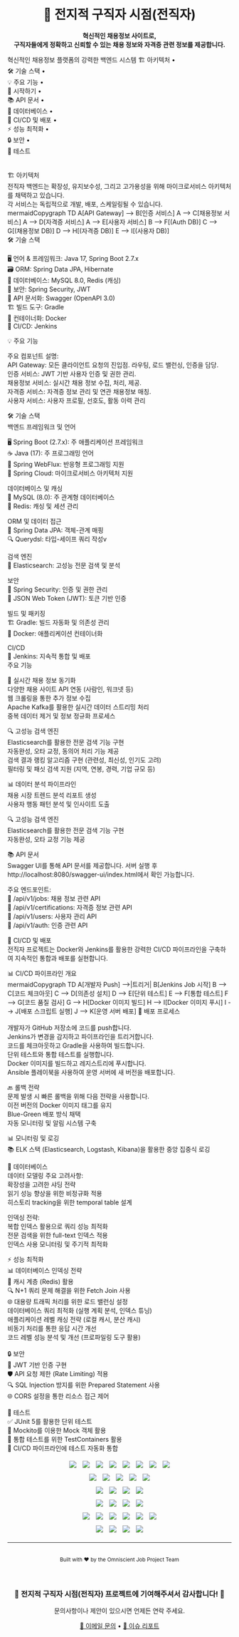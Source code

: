 
<h1 align="center">🚀 전지적 구직자 시점(전직자)</h1>

<p align="center">
  <strong>혁신적인 채용정보 사이트로, <br>구직자들에게 정확하고 신뢰할 수 있는 채용 정보와 자격증 관련 정보를 제공합니다.</strong>
</p>
혁신적인 채용정보 플랫폼의 강력한 백엔드 시스템
🏗 아키텍처 •<br>
🛠 기술 스택 •<br>
💡 주요 기능 •<br>
🚀 시작하기 •<br>
📚 API 문서 •<br>
💾 데이터베이스 •<br>
🔄 CI/CD 및 배포 •<br>
⚡ 성능 최적화 •<br>
🔒 보안 •<br>
🧪 테스트<br>
</div>
<br>
<br>
🏗 아키텍처<br>
전직자 백엔드는 확장성, 유지보수성, 그리고 고가용성을 위해 마이크로서비스 아키텍처를 채택하고 있습니다.<br>
각 서비스는 독립적으로 개발, 배포, 스케일링될 수 있습니다.
<br>
mermaidCopygraph TD
    A[API Gateway] --> B[인증 서비스]
    A --> C[채용정보 서비스]
    A --> D[자격증 서비스]
    A --> E[사용자 서비스]
    B --> F[(Auth DB)]
    C --> G[(채용정보 DB)]
    D --> H[(자격증 DB)]
    E --> I[(사용자 DB)]
<br>
🛠 기술 스택<br>
<br>
🖥 언어 & 프레임워크: Java 17, Spring Boot 2.7.x<br>
🗃 ORM: Spring Data JPA, Hibernate<br>
💾 데이터베이스: MySQL 8.0, Redis (캐싱)<br>
🔐 보안: Spring Security, JWT<br>
📘 API 문서화: Swagger (OpenAPI 3.0)<br>
🏗 빌드 도구: Gradle<br>
🐳 컨테이너화: Docker<br>
🔄 CI/CD: Jenkins<br>

💡 주요 기능<br>

주요 컴포넌트 설명:<br>
API Gateway: 모든 클라이언트 요청의 진입점. 라우팅, 로드 밸런싱, 인증을 담당.<br>
인증 서비스: JWT 기반 사용자 인증 및 권한 관리.<br>
채용정보 서비스: 실시간 채용 정보 수집, 처리, 제공.<br>
자격증 서비스: 자격증 정보 관리 및 연관 채용정보 매칭.<br>
사용자 서비스: 사용자 프로필, 선호도, 활동 이력 관리<br>

🛠 기술 스택<br>
백엔드 프레임워크 및 언어<br>

🖥 Spring Boot (2.7.x): 주 애플리케이션 프레임워크<br>
☕ Java (17): 주 프로그래밍 언어<br>
🌿 Spring WebFlux: 반응형 프로그래밍 지원<br>
🔄 Spring Cloud: 마이크로서비스 아키텍처 지원<br>

데이터베이스 및 캐싱<br>
💾 MySQL (8.0): 주 관계형 데이터베이스<br>
🚀 Redis: 캐싱 및 세션 관리<br>

ORM 및 데이터 접근<br>
🔗 Spring Data JPA: 객체-관계 매핑<br>
🔍 Querydsl: 타입-세이프 쿼리 작성v

검색 엔진<br>
🔎 Elasticsearch: 고성능 전문 검색 및 분석<br>

보안<br>
🔐 Spring Security: 인증 및 권한 관리<br>
🔑 JSON Web Token (JWT): 토큰 기반 인증<br>

빌드 및 패키징<br>
🏗 Gradle: 빌드 자동화 및 의존성 관리<br>
🐳 Docker: 애플리케이션 컨테이너화<br>

CI/CD<br>
🔄 Jenkins: 지속적 통합 및 배포<br>
주요 기능<br>

🔄 실시간 채용 정보 동기화<br>
다양한 채용 사이트 API 연동 (사람인, 워크넷 등)<br>
웹 크롤링을 통한 추가 정보 수집<br>
Apache Kafka를 활용한 실시간 데이터 스트리밍 처리<br>
중복 데이터 제거 및 정보 정규화 프로세스<br>


🔍 고성능 검색 엔진<br>
Elasticsearch를 활용한 전문 검색 기능 구현<br>
자동완성, 오타 교정, 동의어 처리 기능 제공<br>
검색 결과 랭킹 알고리즘 구현 (관련성, 최신성, 인기도 고려)<br>
필터링 및 패싯 검색 지원 (지역, 연봉, 경력, 기업 규모 등)<br>


📊 데이터 분석 파이프라인<br>
채용 시장 트렌드 분석 리포트 생성<br>
사용자 행동 패턴 분석 및 인사이트 도출<br>

🔍 고성능 검색 엔진<br>
Elasticsearch를 활용한 전문 검색 기능 구현<br>
자동완성, 오타 교정 기능 제공<br>


📚 API 문서<br>
Swagger UI를 통해 API 문서를 제공합니다. 서버 실행 후 http://localhost:8080/swagger-ui/index.html에서 확인 가능합니다.<br>

주요 엔드포인트:<br>
🏢 /api/v1/jobs: 채용 정보 관련 API<br>
🏅 /api/v1/certifications: 자격증 정보 관련 API<br>
👤 /api/v1/users: 사용자 관리 API<br>
🔐 /api/v1/auth: 인증 관련 API<br>

🔄 CI/CD 및 배포<br>
전직자 프로젝트는 Docker와 Jenkins를 활용한 강력한 CI/CD 파이프라인을 구축하여 지속적인 통합과 배포를 실현합니다.<br>

📊 CI/CD 파이프라인 개요<br>
mermaidCopygraph TD
    A[개발자 Push] -->|트리거| B[Jenkins Job 시작]
    B --> C[코드 체크아웃]
    C --> D[의존성 설치]
    D --> E[단위 테스트]
    E --> F[통합 테스트]
    F --> G[코드 품질 검사]
    G --> H[Docker 이미지 빌드]
    H --> I[Docker 이미지 푸시]
    I --> J[배포 스크립트 실행]
    J --> K[운영 서버 배포]
🚀 배포 프로세스
<br>
<br>
개발자가 GitHub 저장소에 코드를 push합니다.<br>
Jenkins가 변경을 감지하고 파이프라인을 트리거합니다.<br>
코드를 체크아웃하고 Gradle을 사용하여 빌드합니다.<br>
단위 테스트와 통합 테스트를 실행합니다.<br>
Docker 이미지를 빌드하고 레지스트리에 푸시합니다.<br>
Ansible 플레이북을 사용하여 운영 서버에 새 버전을 배포합니다.<br>

🔙 롤백 전략<br>
문제 발생 시 빠른 롤백을 위해 다음 전략을 사용합니다.<br>
이전 버전의 Docker 이미지 태그를 유지<br>
Blue-Green 배포 방식 채택<br>
자동 모니터링 및 알림 시스템 구축<br>

📊 모니터링 및 로깅<br>
📚 ELK 스택 (Elasticsearch, Logstash, Kibana)을 활용한 중앙 집중식 로깅<br>

💾 데이터베이스<br>
데이터 모델링 주요 고려사항:<br>
확장성을 고려한 샤딩 전략<br>
읽기 성능 향상을 위한 비정규화 적용<br>
히스토리 tracking을 위한 temporal table 설계<br>

인덱싱 전략:<br>
복합 인덱스 활용으로 쿼리 성능 최적화<br>
전문 검색을 위한 full-text 인덱스 적용<br>
인덱스 사용 모니터링 및 주기적 최적화<br>

⚡ 성능 최적화<br>
📊 데이터베이스 인덱싱 전략<br>
💾 캐시 계층 (Redis) 활용<br>
🔍 N+1 쿼리 문제 해결을 위한 Fetch Join 사용<br>
🌐 대용량 트래픽 처리를 위한 로드 밸런싱 설정<br>
데이터베이스 쿼리 최적화 (실행 계획 분석, 인덱스 튜닝)<br>
애플리케이션 레벨 캐싱 전략 (로컬 캐시, 분산 캐시)<br>
비동기 처리를 통한 응답 시간 개선<br>
코드 레벨 성능 분석 및 개선 (프로파일링 도구 활용)<br>
<br>
🔒 보안<br>
🔐 JWT 기반 인증 구현<br>
🛡 API 요청 제한 (Rate Limiting) 적용<br>
🔍 SQL Injection 방지를 위한 Prepared Statement 사용<br>
🌐 CORS 설정을 통한 리소스 접근 제어<br>
<br>
🧪 테스트<br>
✅ JUnit 5를 활용한 단위 테스트<br>
🔄 Mockito를 이용한 Mock 객체 활용<br>
🐳 통합 테스트를 위한 TestContainers 활용<br>
🔄 CI/CD 파이프라인에 테스트 자동화 통합<br>

<div align="center">
  <img src="https://img.shields.io/badge/CSS3-1572B6?style=for-the-badge&logo=CSS3&logoColor=white" style="display: inline-block; margin: 5px;">
  <img src="https://img.shields.io/badge/HTML3-EE4C2C?style=for-the-badge&logo=HTML3&logoColor=white" style="display: inline-block; margin: 5px;">
  <img src="https://img.shields.io/badge/TEMURINJDK17-3776AB?style=for-the-badge&logo=TEMURINJDK17&logoColor=white" style="display: inline-block; margin: 5px;">
  <img src="https://img.shields.io/badge/JAVASCRIPT-5C3EE8?style=for-the-badge&logo=JAVASCRIPT&logoColor=white" 
  style="display: inline-block; margin: 5px;">
  <img src="https://img.shields.io/badge/DART-FF6F00?style=for-the-badge&logo=DART&logoColor=white" style="display: inline-block; margin: 5px;">
  <img src="https://img.shields.io/badge/Java-ED8B00?style=for-the-badge&logo=openjdk&logoColor=white"
  style="display: inline-block; margin: 5px;">
  <img src="https://img.shields.io/badge/MARKDOWN-006600?style=for-the-badge&logo=MARKDOWN&logoColor=white" style="display: inline-block; margin: 5px;">
  <img src="https://img.shields.io/badge/npm-CB3837?style=for-the-badge&logo=npm&logoColor=white"
  style="display: inline-block; margin: 5px;">
</div>

<div align="center">
  <img src="https://img.shields.io/badge/SPRING-00CBC6?style=for-the-badge&logo=SPRING&logoColor=white" style="display: inline-block; margin: 5px;">
  <img src="https://img.shields.io/badge/SPRING_BOOT-F0047F?style=for-the-badge&logo=SPRING BOOT&logoColor=white" style="display: inline-block; margin: 5px;">
  <img src="https://img.shields.io/badge/SPRING_SECURITY-0288D1?style=for-the-badge&logo=SPRING SECURITY&logoColor=white" style="display: inline-block; margin: 5px;">
  <img src="https://img.shields.io/badge/SPRING_DATA_JPA-F58025?style=for-the-badge&logo=SPRING DATA JPA&logoColor=white" style="display: inline-block; margin: 5px;">
  <img src="https://img.shields.io/badge/JSON_WEB_TOKEN-FFF000?style=for-the-badge&logo=JSON WEB TOKEN&logoColor=white" style="display: inline-block; margin: 5px;">
</div>

<div align="center">
  <img src="https://img.shields.io/badge/VUE.JS-00CBC6?style=for-the-badge&logo=VUE.JS&logoColor=white" style="display: inline-block; margin: 5px;">
  <img src="https://img.shields.io/badge/NODE.JS-F0047F?style=for-the-badge&logo=NODE.JS&logoColor=white" style="display: inline-block; margin: 5px;">
  <img src="https://img.shields.io/badge/AXIOS-0288D1?style=for-the-badge&logo=AXIOS&logoColor=white" style="display: inline-block; margin: 5px;">
  <img src="https://img.shields.io/badge/FLUTTER-F58025?style=for-the-badge&logo=FLUTTER&logoColor=white" style="display: inline-block; margin: 5px;">
</div>

<div align="center">
  <img src="https://img.shields.io/badge/INTELLIJ IDEA-4285F4?style=for-the-badge&logo=INTELLIJ IDEA&logoColor=white" style="display: inline-block; margin: 5px;">
  <img src="https://img.shields.io/badge/VISUAL STUDIO CODE-F0047F?style=for-the-badge&logo=VISUAL STUDIO CODE&logoColor=white" style="display: inline-block; margin: 5px;">
  <img src="https://img.shields.io/badge/ANDROID STUDIO-0288D1?style=for-the-badge&logo=ANDROID STUDIO&logoColor=white" style="display: inline-block; margin: 5px;">
  <img src="https://img.shields.io/badge/MYSQL-F58025?style=for-the-badge&logo=MYSQL&logoColor=white" style="display: inline-block; margin: 5px;">
</div>

<div align="center">
  <img src="https://img.shields.io/badge/GIT-4285F4?style=for-the-badge&logo=GIT&logoColor=white" style="display: inline-block; margin: 5px;">
  <img src="https://img.shields.io/badge/GITHUB-F0047F?style=for-the-badge&logo=GITHUB&logoColor=white" style="display: inline-block; margin: 5px;">
  <img src="https://img.shields.io/badge/GRADLE-0288D1?style=for-the-badge&logo=GRADLE&logoColor=white" style="display: inline-block; margin: 5px;">
  <img src="https://img.shields.io/badge/DOCKER-F58025?style=for-the-badge&logo=DOCKER&logoColor=white" style="display: inline-block; margin: 5px;">
  <img src="https://img.shields.io/badge/JENKINS-006600?style=for-the-badge&logo=JENKINS&logoColor=white" style="display: inline-block; margin: 5px;">
  <img src="https://img.shields.io/badge/VERCEL-F0047F?style=for-the-badge&logo=VERCEL&logoColor=white" style="display: inline-block; margin: 5px;">
</div>

<div align="center">
  <img src="https://img.shields.io/badge/NOTION-FFF000?style=for-the-badge&logo=NOTION&logoColor=white" style="display: inline-block; margin: 5px;">
  <img src="https://img.shields.io/badge/FIGMA-F0047F?style=for-the-badge&logo=FIGMA&logoColor=white" style="display: inline-block; margin: 5px;">
  <img src="https://img.shields.io/badge/MIRO-0288D1?style=for-the-badge&logo=MIRO&logoColor=white" style="display: inline-block; margin: 5px;">
  <img src="https://img.shields.io/badge/CANVA-006600?style=for-the-badge&logo=CANVA&logoColor=white" style="display: inline-block; margin: 5px;">
</div>
<hr>
<br>
<div align="center">
  <sub>Built with ❤️ by the Omniscient Job Project Team</sub>
</div>
<br>
<br>
<div align="center">
  <h3>🌟 전지적 구직자 시점(전직자) 프로젝트에 기여해주셔서 감사합니다! 🌟</h3>
  <p>문의사항이나 제안이 있으시면 언제든 연락 주세요.</p>
  <a href="mailto:project@example.com">📧 이메일 문의</a> •
  <a href="https://github.com/your-username/your-repo/issues">🐛 이슈 리포트</a>
</div>